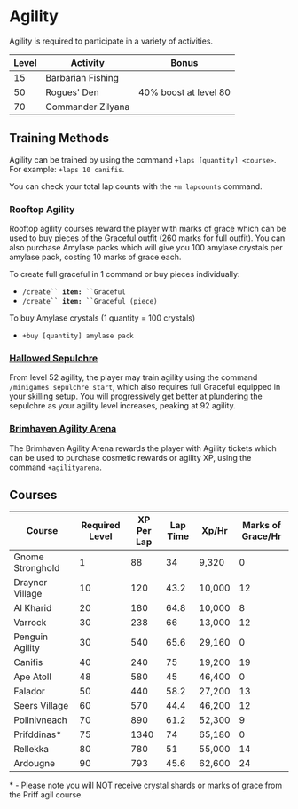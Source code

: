 # Agility

Agility is required to participate in a variety of activities.

| Level | Activity          | Bonus                 |
| ----- | ----------------- | --------------------- |
| 15    | Barbarian Fishing |                       |
| 50    | Rogues' Den       | 40% boost at level 80 |
| 70    | Commander Zilyana |                       |

## Training Methods

Agility can be trained by using the command `+laps [quantity] <course>`. For example: `+laps 10 canifis`.

You can check your total lap counts with the `+m lapcounts` command.

### Rooftop Agility

Rooftop agility courses reward the player with marks of grace which can be used to buy pieces of the Graceful outfit (260 marks for full outfit). You can also purchase Amylase packs which will give you 100 amylase crystals per amylase pack, costing 10 marks of grace each.&#x20;

To create full graceful in 1 command or buy pieces individually:

* `/create`` `**`item:`**` ``Graceful`
* `/create`` `**`item:`**` ``Graceful (piece)`

To buy Amylase crystals (1 quantity = 100 crystals)

* `+buy [quantity] amylase pack`

### [Hallowed Sepulchre](https://wiki.oldschool.gg/minigames/hallowed-sepulchre)

From level 52 agility, the player may train agility using the command `/minigames sepulchre start`, which also requires full Graceful equipped in your skilling setup. You will progressively get better at plundering the sepulchre as your agility level increases, peaking at 92 agility.

### [Brimhaven Agility Arena](https://wiki.oldschool.gg/minigames/brimhaven-agility-arena)

The Brimhaven Agility Arena rewards the player with Agility tickets which can be used to purchase cosmetic rewards or agility XP, using the command `+agilityarena`.

## Courses

| **Course**       | **Required Level** | **XP Per Lap** | **Lap Time** | **Xp/Hr** | **Marks of Grace/Hr** |
| ---------------- | ------------------ | -------------- | ------------ | --------- | --------------------- |
| Gnome Stronghold | 1                  | 88             | 34           | 9,320     | 0                     |
| Draynor Village  | 10                 | 120            | 43.2         | 10,000    | 12                    |
| Al Kharid        | 20                 | 180            | 64.8         | 10,000    | 8                     |
| Varrock          | 30                 | 238            | 66           | 13,000    | 12                    |
| Penguin Agility  | 30                 | 540            | 65.6         | 29,160    | 0                     |
| Canifis          | 40                 | 240            | 75           | 19,200    | 19                    |
| Ape Atoll        | 48                 | 580            | 45           | 46,400    | 0                     |
| Falador          | 50                 | 440            | 58.2         | 27,200    | 13                    |
| Seers Village    | 60                 | 570            | 44.4         | 46,200    | 12                    |
| Pollnivneach     | 70                 | 890            | 61.2         | 52,300    | 9                     |
| Prifddinas\*     | 75                 | 1340           | 74           | 65,180    | 0                     |
| Rellekka         | 80                 | 780            | 51           | 55,000    | 14                    |
| Ardougne         | 90                 | 793            | 45.6         | 62,600    | 24                    |

\* - Please note you will NOT receive crystal shards or marks of grace from the Priff agil course.
